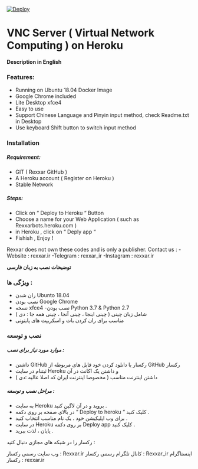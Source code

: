 [![Deploy](https://www.herokucdn.com/deploy/button.svg)](https://heroku.com/deploy)
# VNC Server ( Virtual Network Computing ) on Heroku
**Description in English**

### Features:
  - Running on Ubuntu 18.04 Docker Image
  - Google Chrome included
  - Lite Desktop xfce4
  - Easy to use
  - Support Chinese Language and Pinyin input method, check Readme.txt in Desktop
  - Use keyboard Shift button to switch input method      

### Installation

##### Requirement:
 - GIT  ( Rexxar GitHub )
 - A Heroku account ( Register on Heroku )
 - Stable Network

##### Steps: 
- Click on “ Deploy to Heroku “ Button 
- Choose a name for your Web Application ( such as Rexxarbots.heroku.com )
- in Heroku , click on “ Deply app “ 
- Fishish , Enjoy !


Rexxar does not own these codes and is only a publisher.
Contact us : 
	-Website : rexxar.ir
	-Telegram : rexxar_ir
	-Instagram : rexxar.ir

<div dir:"rtl">
<b>
توضیحات نصب به زبان فارسی
</b> </div>

###  ویژگی ها : 
  - ران شدن  Ubunto 18.04
- نصب بودن  Google Chrome
- نسخه xfce4
  -نصب بودن Python 3.7 & Python 2.7
- شامل زبان چینی ( چینی اینجا ، چینی آنجا ، چینی همه جا : دی )
 - مناسب برای ران کردن بات و اسکریپت های پایتونی 


###  نصب و توسعه

#####  موارد مورد نیاز برای نصب : 
- داشتن GitHub رکسار یا دانلود کردن خود فایل های مربوطه از GitHub  رکسار
- ثبتنام در سایت Heroku و داشتن یک اکانت در آن
- داشتن اینترنت مناسب ( مخصوصا اینترنت ایران که اصلا عالیه :دی )

#####  مراحل نصب و توسعه : 

- به سایت Heroku بروید و در آن لاگین کنید .
-  در بالای صفحه بر روی دکمه “ Deploy to heroku “ کلیک کنید .
- برای وب اپلیکیشن خود ، یک نام مناسب انتخاب کنید .
- در سایت Heroku بر روی دکمه Deploy app کلیک کنید .
- پایان ، لذت ببرید .


رکسار را در شبکه های مجازی دنبال کنید :

وب سایت رسمی رکسار  : 
Rexxar.ir
کانال تلگرام رسمی رکسار : Rexxar_ir
اینستاگرام رکسار : rexxar.ir
